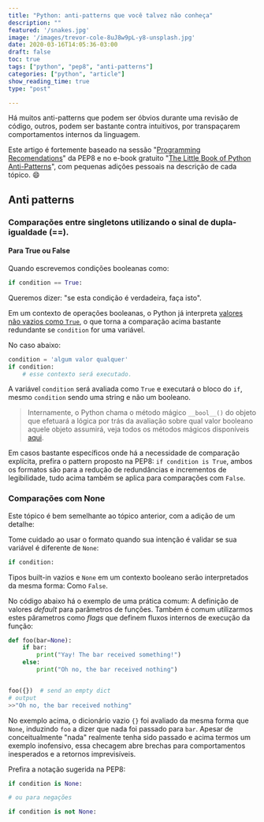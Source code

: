 ```yaml
---
title: "Python: anti-patterns que você talvez não conheça"
description: ""
featured: '/snakes.jpg'
image: '/images/trevor-cole-8uJ8w9pL-y8-unsplash.jpg'
date: 2020-03-16T14:05:36-03:00
draft: false
toc: true
tags: ["python", "pep8", "anti-patterns"]
categories: ["python", "article"]
show_reading_time: true
type: "post"

---
```


Há muitos anti-patterns que podem ser óbvios durante uma revisão de código, outros, podem ser bastante contra intuitivos, por transpaçarem comportamentos internos da linguagem.

Este artigo é fortemente baseado na sessão "[Programming Recomendations](https://www.python.org/dev/peps/pep-0008/#programming-recommendations)" da PEP8 e no e-book gratuito "[The Little Book of Python Anti-Patterns](https://docs.quantifiedcode.com/python-anti-patterns/index.html)", com pequenas adições pessoais na descrição de cada tópico. :smile:
## Anti patterns

### Comparações entre singletons utilizando o sinal de dupla-igualdade (==).

#### Para True ou False
Quando escrevemos condições booleanas como:

```python
if condition == True:
```

Queremos dizer: "se esta condição é verdadeira, faça isto".

Em um contexto de operações booleanas, o Python já interpreta [valores não vazios como `True`](https://docs.python.org/2/reference/expressions.html#boolean-operations), o que torna a comparação acima bastante redundante se `condition` for uma variável.

No caso abaixo:

```python
condition = 'algum valor qualquer'
if condition:
    # esse contexto será executado.
```

A variável `condition` será avaliada como `True` e executará o bloco do `if`, mesmo `condition` sendo uma string e não um booleano.

> Internamente, o Python chama o método mágico `__bool__()` do objeto que efetuará a lógica por trás da avaliação sobre qual valor booleano aquele objeto assumirá, veja todos os métodos mágicos disponíveis [aqui](https://docs.python.org/3/reference/datamodel.html#basic-customization).

Em casos bastante específicos onde há a necessidade de comparação explícita, prefira o pattern proposto na PEP8: `if condition is True`, ambos os formatos são para a redução de redundâncias e incrementos de legibilidade, tudo acima também se aplica para comparações com `False`.

### Comparações com None

Este tópico é bem semelhante ao tópico anterior, com a adição de um detalhe:

Tome cuidado ao usar o formato quando sua intenção é validar se sua variável é diferente de `None`:

```python
if condition:
```

Tipos built-in vazios e `None` em um contexto booleano serão interpretados da mesma forma: Como `False`.

No código abaixo há o exemplo de uma prática comum: A definição de valores *default* para parâmetros de funções. Também é comum utilizarmos estes pârametros como *flags* que definem fluxos internos de execução da função:

```python
def foo(bar=None):
    if bar:
        print("Yay! The bar received something!")
    else:
        print("Oh no, the bar received nothing")


foo({})  # send an empty dict
# output
>>"Oh no, the bar received nothing"
```

No exemplo acima, o dicionário vazio `{}` foi avaliado da mesma forma que `None`, induzindo `foo` a dizer que nada foi passado para `bar`.
Apesar de conceitualmente "nada" realmente tenha sido passado e acima termos um exemplo inofensivo, essa checagem abre brechas para comportamentos inesperados e a retornos imprevisíveis. 

Prefira a notação sugerida na PEP8:

```python
if condition is None:

# ou para negações 

if condition is not None:
```

